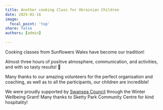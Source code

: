 ```yaml
---
title: Another cooking Class for Ukrainian Children
date: 2025-02-16
image:
  focal_point: 'top'
share: false
authors: [admin]
    
---
```


Cooking classes from Sunflowers Wales have become our tradition!

<!--more-->

Almost three hours of positive atmosphere, communication, and activities, and with so tasty results! 🙂

Many thanks to our amazing volunteers for the perfect organisation and coaching, as well as to all the participants, our children are incredible!

We were proudly supported by <a href="https://www.swansea.gov.uk/" target="_blank">Swansea Council</a> through the Winter Wellbeing Grant! Many thanks to Sketty Park Community Centre for kind hospitality!


<div style="display: flex; justify-content: center; align-items: center; height: 200%; width: 100%;">
<blockquote class="tiktok-embed" cite="https://www.tiktok.com/@sunflowerswales/video/7479712804140862742" data-video-id="7479712804140862742" style="max-width: 605px;min-width: 325px;" > <section> <a target="_blank" title="@sunflowerswales" href="https://www.tiktok.com/@sunflowerswales?refer=embed">@sunflowerswales</a> </section> </blockquote> <script async src="https://www.tiktok.com/embed.js"></script>
</div>
